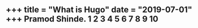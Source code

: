+++
title = "What is Hugo"
date = "2019-07-01"
+++
Pramod Shinde. 
1
2
3
4
5
6
7
8
9
10
--------------------
